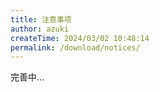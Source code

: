 ```yaml
---
title: 注意事项
author: azuki
createTime: 2024/03/02 10:48:14
permalink: /download/notices/
---
```


完善中...